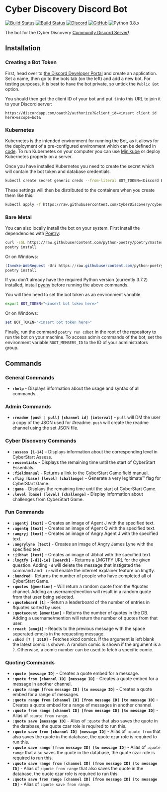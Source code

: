 # Cyber Discovery Discord Bot

[![Build Status](https://dev.azure.com/cyberdiscovery/Cyber%20Discovery%20Discord%20Bot/_apis/build/status/Build%20Pipeline?branchName=master)](https://dev.azure.com/cyberdiscovery/Cyber%20Discovery%20Discord%20Bot/_build/latest?definitionId=2&branchName=master) [![Build Status](https://dev.azure.com/cyberdiscovery/Cyber%20Discovery%20Discord%20Bot/_apis/build/status/Release%20Pipeline?branchName=master)](https://dev.azure.com/cyberdiscovery/Cyber%20Discovery%20Discord%20Bot/_build/latest?definitionId=7&branchName=master) [![Discord](https://img.shields.io/discord/409851296116375565)](https://discord.cyberdiscoverycommunity.uk) [![GitHub](https://img.shields.io/github/license/cyberdiscovery/cyberdisc-bot)](https://github.com/CyberDiscovery/cyberdisc-bot/blob/master/LICENSE) ![Python 3.8.x](https://img.shields.io/badge/python-3.8.x-yellow.svg)

The bot for the Cyber Discovery [Community Discord Server](https://discord.cyberdiscoverycommunity.uk)!

## Installation

### Creating a Bot Token

First, head over to [the Discord Developer Portal](https://discordapp.com/developers/applications/) and create an application.
Set a name, then go to the bots tab (on the left) and add a new bot. For testing purposes, it is best to have the bot private, so untick the `Public Bot` option.

You should then get the client ID of your bot and put it into this URL to join it to your Discord server:

```text
https://discordapp.com/oauth2/authorize?&client_id=<insert client id here>&scope=bot&
```

### Kubernetes

Kubernetes is the intended environment for running the Bot, as it allows for the deployment of a pre-configured environment which can be defined in [code](deployment.yaml). To run Kubernetes on your computer you can use [Minikube](https://github.com/kubernetes/minikube) or deploy Kubernetes properly on a server.

Once you have installed Kubernetes you need to create the secret which will contain the bot token and database credentials.

```bash
kubectl create secret generic creds --from-literal BOT_TOKEN=<Discord Bot Token> --from-literal PGHOST=postgres --from-literal PGPORT=5432 --from-literal PGDATABASE=cyberdisc-db --from-literal PGUSER=postgres --from-literal PGPASSWORD=<Postgres Password> --from-literal SENTRY_URL=<Sentry URL> --from-literal DEPLOY=<Anything>
```

These settings will then be distributed to the containers when you create them like this:

```bash
kubectl apply -f https://raw.githubusercontent.com/CyberDiscovery/cyberdisc-bot/master/deployment.yaml
```

### Bare Metal

You can also locally install the bot on your system. First install the dependencies with [Poetry](https://python-poetry.org/):

```bash
curl -sSL https://raw.githubusercontent.com/python-poetry/poetry/master/get-poetry.py | python
poetry install
```

Or on Windows:

```powershell
(Invoke-WebRequest -Uri https://raw.githubusercontent.com/python-poetry/poetry/master/get-poetry.py -UseBasicParsing).Content | python
poetry install
```

If you don't already have the required Python version (currently 3.7.2) installed, install [pyenv](https://github.com/pyenv/pyenv) before running the above commands.

You will then need to set the bot token as an environment variable:

```bash
export BOT_TOKEN="<insert bot token here>"
```

Or on Windows:

```powershell
set BOT_TOKEN="<insert bot token here>"
```

Finally, run the command `poetry run cdbot` in the root of the repository to run the bot on your machine. To access admin commands of the bot, set the environment variable `ROOT_MEMBERS_ID` to the ID of your administrators group.

## Commands

### General Commands

* **`:help`** - Displays information about the usage and syntax of all commands.

### Admin Commands

* **`:readme [push | pull] [channel id] [interval]`** - `pull` will DM the user a copy of the JSON used for #readme. `push` will create the readme channel using the set JSON file.

### Cyber Discovery Commands

* **`:assess [1-14]`** - Displays information about the corresponding level in CyberStart Assess.
* **`:essentials`** - Displays the remaining time until the start of CyberStart Essentials.
* **`:fieldmanual`** - Returns a link to the CyberStart Game field manual.
* **`:flag [base] [level] [challenge]`** - Generate a very legitimate:tm: flag for CyberStart Game.
* **`:game`** - Displays the remaining time until the start of CyberStart Game.
* **`:level [base] [level] [challenge]`** - Display information about challenges from CyberStart Game.

### Fun Commands

* **`:agentj [text]`** - Creates an image of Agent J with the specified text.
* **`:agentq [text]`** - Creates an image of Agent Q with the specified text.
* **`:angryj [text]`** - Creates an image of Angry Agent J with the specified text.
* **`:angrylyne [text]`** - Creates an image of Angry James Lyne with the specified text.
* **`:jibhat [text]`** - Creates an image of Jibhat with the specified text.
* **`:lmgtfy [-d][-ie] [search]`** - Returns a LMGTFY URL for the given question.  Adding `-d` will delete the message that instigated the command and `-ie` will enable the internet explainer feature on lmgtfy.
* **`:hundred`** - Returns the number of people who have completed all of CyberStart Game.
* **`:quotes [@mention]`** - Will return a random quote from the #quotes channel. Adding an username/mention will result in a random quote from that user being selected.
* **`:quoteboard [1]`** - Return a leaderboard of the number of entries in #quotes sorted by user.
* **`:quotecount [@mention]`** - Returns the number of quotes in the DB. Adding a username/mention will return the number of quotes from that user.
* **`:react [emoji]`** - Reacts to the previous message with the space seperated emojis in the requesting message.
* **`:xkcd [? | 1810]`** - Fetches xkcd comics. If the argument is left blank the latest comic is shown.  A random comic is shown if the argument is a `?`.  Otherwise, a comic number can be used to fetch a specific comic.


### Quoting Commands

* **`:quote [message ID]`** - Creates a quote embed for a message.
* **`:quote from [channel ID] [message ID]`** - Creates a quote embed for a message in another channel.
* **`:quote range [from message ID] [to message ID]`** - Creates a quote embed for a range of messages.
* **`:quote range from [channel ID] [from message ID] [to message ID]`** - Creates a quote embed for a range of messages in another channel.
* **`:quote from range [channel ID] [from message ID] [to message ID]`** - Alias of `:quote from range`.
* **`:quote save [message ID]`** - Alias of `:quote` that also saves the quote in the database, the quote czar role is required to run this.
* **`:quote save from [channel ID] [message ID]`** - Alias of `:quote from` that also saves the quote in the database, the quote czar role is required to run this.
* **`:quote save range [from message ID] [to message ID]`** - Alias of `:quote range` that also saves the quote in the database, the quote czar role is required to run this.
* **`:quote save range from [channel ID] [from message ID] [to message ID]`** - Alias of `:quote from range` that also saves the quote in the database, the quote czar role is required to run this.
* **`:quote save from range [channel ID] [from message ID] [to message ID]`** - Alias of `:quote save from range`.
